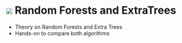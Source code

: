 # ![](https://ga-dash.s3.amazonaws.com/production/assets/logo-9f88ae6c9c3871690e33280fcf557f33.png) Random Forests and ExtraTrees

- Theory on Random Forests and Extra Trees
- Hands-on to compare both algorithms
